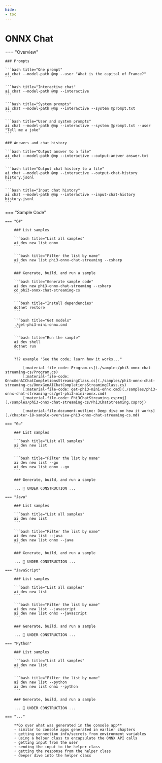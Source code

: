 ```yaml
---
hide:
- toc
---
```

# ONNX Chat

=== "Overview"

    ### Prompts

    ```bash title="One prompt"
    ai chat --model-path @mp --user "What is the capital of France?"
    ```

    ```bash title="Interactive chat"
    ai chat --model-path @mp --interactive
    ```

    ```bash title="System prompts"
    ai chat --model-path @mp --interactive --system @prompt.txt
    ```

    ```bash title="User and system prompts"
    ai chat --model-path @mp --interactive --system @prompt.txt --user "Tell me a joke"
    ```

    ### Answers and chat history

    ```bash title="Output answer to a file"
    ai chat --model-path @mp --interactive --output-answer answer.txt
    ```

    ```bash title="Output chat history to a file"
    ai chat --model-path @mp --interactive --output-chat-history history.jsonl
    ```

    ```bash title="Input chat history"
    ai chat --model-path @mp --interactive --input-chat-history history.jsonl
    ```

=== "Sample Code"

    === "C#"

        ### List samples

        ```bash title="List all samples"
        ai dev new list onnx
        ```

        ```bash title="Filter the list by name"
        ai dev new list phi3-onnx-chat-streaming --csharp
        ```

        ### Generate, build, and run a sample

        ```bash title="Generate sample code"
        ai dev new phi3-onnx-chat-streaming --csharp
        cd phi3-onnx-chat-streaming-cs
        ```

        ```bash title="Install dependencies"
        dotnet restore
        ```

        ```bash title="Get models"
        ./get-phi3-mini-onnx.cmd
        ```

        ```bash title="Run the sample"
        ai dev shell
        dotnet run
        ```

        ??? example "See the code; learn how it works..."

            [:material-file-code: Program.cs](./samples/phi3-onnx-chat-streaming-cs/Program.cs)  
            [:material-file-code: OnnxGenAIChatCompletionsStreamingClass.cs](./samples/phi3-onnx-chat-streaming-cs/OnnxGenAIChatCompletionsStreamingClass.cs)  
            [:material-file-code: get-phi3-mini-onnx.cmd](./samples/phi3-onnx-chat-streaming-cs/get-phi3-mini-onnx.cmd)  
            [:material-file-code: Phi3ChatStreaming.csproj](./samples/phi3-onnx-chat-streaming-cs/Phi3ChatStreaming.csproj)  

            [:material-file-document-outline: Deep dive on how it works](./chapter-18-sample-overview-phi3-onnx-chat-streaming-cs.md)  

    === "Go"

        ### List samples

        ```bash title="List all samples"
        ai dev new list
        ```

        ```bash title="Filter the list by name"
        ai dev new list --go
        ai dev new list onnx --go
        ```

        ### Generate, build, and run a sample

        ... 🚧 UNDER CONSTRUCTION ...  

    === "Java"

        ### List samples

        ```bash title="List all samples"
        ai dev new list
        ```

        ```bash title="Filter the list by name"
        ai dev new list --java
        ai dev new list onnx --java
        ```

        ### Generate, build, and run a sample

        ... 🚧 UNDER CONSTRUCTION ...  

    === "JavaScript"

        ### List samples

        ```bash title="List all samples"
        ai dev new list
        ```

        ```bash title="Filter the list by name"
        ai dev new list --javascript
        ai dev new list onnx --javascript
        ```

        ### Generate, build, and run a sample

        ... 🚧 UNDER CONSTRUCTION ...  

    === "Python"

        ### List samples

        ```bash title="List all samples"
        ai dev new list
        ```

        ```bash title="Filter the list by name"
        ai dev new list --python
        ai dev new list onnx --python
        ```

        ### Generate, build, and run a sample

        ... 🚧 UNDER CONSTRUCTION ...  

    === "..."

        **Go over what was generated in the console app**  
        ◦ similar to console apps generated in earlier chapters  
        ◦ getting connection info/secrets from environment variables  
        ◦ using a helper class to encapsulate the ONNX API calls  
        ◦ getting input from the user  
        ◦ sending the input to the helper class  
        ◦ getting the response from the helper class  
        ◦ deeper dive into the helper class  
